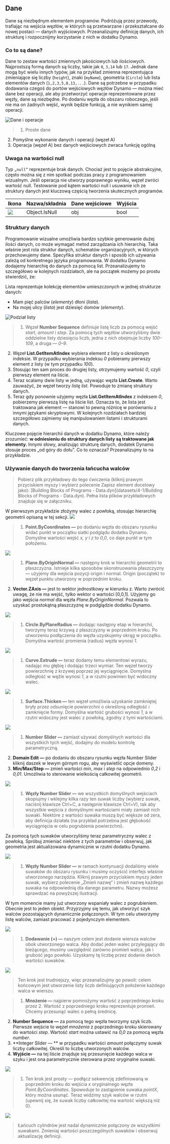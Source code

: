 

## Dane

Dane są niezbędnym elementem programów. Podróżują przez przewody, trafiając na wejścia węzłów, w których są przetwarzane i przekształcane do nowej postaci — danych wyjściowych. Przeanalizujmy definicję danych, ich strukturę i rozpocznijmy korzystanie z nich w dodatku Dynamo.

### Co to są dane?

Dane to zestaw wartości zmiennych jakościowych lub ilościowych. Najprostszą formą danych są liczby, takie jak ```0```, ```3,14``` lub ```17```. Jednak dane mogą być wielu innych typów, jak na przykład zmienna reprezentująca zmieniające się liczby (```height```), znaki (```myName```), geometria (```Circle```) lub lista elementów danych (```1,2,3,5,8,13,...```). Dane są potrzebne w przypadku dodawania czegoś do portów wejściowych węzłów Dynamo — można mieć dane bez operacji, ale aby przetworzyć operacje reprezentowane przez węzły, dane są niezbędne. Po dodaniu węzła do obszaru roboczego, jeśli nie ma on żadnych wejść, wynik będzie funkcją, a nie wynikiem samej operacji.

![Dane i operacje](images/4-1/00-DataAndActions.png)

> 1. Proste dane
2. Pomyślne wykonanie danych i operacji (węzeł A)
3. Operacja (węzeł A) bez danych wejściowych zwraca funkcję ogólną

### Uwaga na wartości null

Typ ```„null”``` reprezentuje brak danych. Chociaż jest to pojęcie abstrakcyjne, często można się z nim spotkać podczas pracy z programowaniem wizualnym. Jeśli operacja nie utworzy poprawnego wyniku, węzeł zwróci wartość null. Testowanie pod kątem wartości null i usuwanie ich ze struktury danych jest kluczową częścią tworzenia skutecznych programów.

|Ikona|Nazwa/składnia|Dane wejściowe|Wyjścia|
| -- | -- | -- | -- |
|![](../images/icons/DSCore-Object-IsNull-Large.jpg)|Object.IsNull|obj|bool|

### Struktury danych

Programowanie wizualne umożliwia bardzo szybkie generowanie dużej ilości danych, co może wymagać metod zarządzania ich hierarchią. Taka właśnie jest rola struktur danych, schematów organizacyjnych, w których przechowujemy dane. Specyfika struktur danych i sposób ich używania zależą od konkretnego języka programowania. W dodatku Dynamo dodajemy hierarchię do danych za pomocą list. Przeanalizujemy to szczegółowo w kolejnych rozdziałach, ale na początek możemy po prostu stwierdzić, że:

Lista reprezentuje kolekcję elementów umieszczonych w jednej strukturze danych:

* Mam pięć palców (*elementy*) dłoni (*lista*).
* Na mojej ulicy (*lista*) jest dziesięć domów (*elementy*).

![Podział listy](images/4-1/01-ListBreakdown.png)

> 1. Węzeł **Number Sequence** definiuje listę liczb za pomocą wejść *start*, *amount* i *step*. Za pomocą tych węzłów utworzyliśmy dwie oddzielne listy dziesięciu liczb, jedna z nich obejmuje liczby *100–109*, a druga — *0–9*.
2. Węzeł **List.GetItemAtIndex** wybiera element z listy o określonym indeksie. W przypadku wybierania indeksu *0* pobieramy pierwszy element z listy (w tym przypadku *100*).
3. Stosując ten sam proces do drugiej listy, otrzymujemy wartość *0*, czyli pierwszy element na liście.
4. Teraz scalamy dwie listy w jedną, używając węzła **List.Create**. Warto zauważyć, że węzeł tworzy *listę list.* Powoduje to zmianę struktury danych.
5. Teraz gdy ponownie użyjemy węzła **List.GetItemAtIndex** z indeksem *0*, pobierzemy pierwszą listę na liście list. Oznacza to, że lista jest traktowana jak element — stanowi to pewną różnicę w porównaniu z innymi językami skryptowymi. W kolejnych rozdziałach bardziej szczegółowo zajmiemy się manipulowaniem listami i strukturami danych.

Kluczowe pojęcie hierarchii danych w dodatku Dynamo, które należy zrozumieć: **w odniesieniu do struktury danych listy są traktowane jak elementy.** Innymi słowy, analizując strukturę danych, dodatek Dynamo stosuje proces „od góry do dołu”. Co to oznacza? Przeanalizujmy to na przykładzie.

### Używanie danych do tworzenia łańcucha walców

> Pobierz plik przykładowy do tego ćwiczenia (kliknij prawym przyciskiem myszy i wybierz polecenie Zapisz element docelowy jako): [Building Blocks of Programs - Data.dyn](datasets/4-1/Building Blocks of Programs - Data.dyn). Pełna lista plików przykładowych znajduje się w załączniku.

W pierwszym przykładzie złożymy walec z powłoką, stosując hierarchię geometrii opisaną w tej sekcji. ![](images/4-1/1.png)

> 1. **Point.ByCoordinates —** po dodaniu węzła do obszaru rysunku widać punkt w początku siatki podglądu dodatku Dynamo. Domyślne wartości wejść *x, y* i *z* to *0,0*, co daje punkt w tym położeniu.

![](images/4-1/2.png)

> 1. **Plane.ByOriginNormal —** następny krok w hierarchii geometrii to płaszczyzna. Istnieje kilka sposobów skonstruowania płaszczyzny — użyjemy dla wejścia pozycji origin i normal. Origin (początek) to węzeł punktu utworzony w poprzednim kroku.
2. **Vector.ZAxis —** jest to wektor jednostkowy w kierunku z. Warto zwrócić uwagę, że nie ma wejść, tylko wektor o wartości [0,0,1]. Użyjemy go jako wejścia *normal* dla węzła *Plane.ByOriginNormal*. Pozwala to uzyskać prostokątną płaszczyznę w podglądzie dodatku Dynamo.

![](images/4-1/3.png)

> 1. **Circle.ByPlaneRadius —** dodając następny etap w hierarchii, tworzymy teraz krzywą z płaszczyzny w poprzednim kroku. Po utworzeniu podłączenia do węzła uzyskujemy okrąg w początku. Domyślna wartość promienia (radius) węzła wynosi *1*.

![](images/4-1/4.png)

> 1. **Curve.Extrude —** teraz dodamy temu elementowi wyrazu, nadając mu głębię i dodając trzeci wymiar. Ten węzeł tworzy powierzchnię z krzywej poprzez jej wyciągnięcie. Domyślna odległość w węźle wynosi *1*, a w rzutni powinien być widoczny walec.

![](images/4-1/5.png)

> 1. **Surface.Thicken —** ten węzeł umożliwia uzyskanie zamkniętej bryły przez odsunięcie powierzchni o określoną odległość i zamknięcie formy. Domyślna wartość grubości wynosi *1*, a w rzutni widoczny jest walec z powłoką, zgodny z tymi wartościami.

![](images/4-1/6.png)

> 1. **Number Slider —** zamiast używać domyślnych wartości dla wszystkich tych wejść, dodajmy do modelu kontrolę parametryczną.
2. **Domain Edit —** po dodaniu do obszaru rysunku węzła Number Slider kliknij daszek w lewym górnym rogu, aby wyświetlić opcje domeny.
3. **Min/Max/Step —** zmień wartości *min*, *max* i *step* na odpowiednio *0*,*2* i *0,01*. Umożliwia to sterowanie wielkością całkowitej geometrii.

![](images/4-1/7.png)

> 1. **Węzły Number Slider —** we wszystkich domyślnych wejściach skopiujmy i wklejmy kilka razy ten suwak liczby (wybierz suwak, naciśnij klawisze Ctrl+C, a następnie klawisze Ctrl+V), tak aby wszystkie wejścia z domyślnymi wartościami miały zamiast nich suwaki. Niektóre z wartości suwaka muszą być większe od zera, aby definicja działała (na przykład potrzebna jest głębokość wyciągnięcia w celu pogrubienia powierzchni).

Za pomocą tych suwaków utworzyliśmy teraz parametryczny walec z powłoką. Spróbuj zmieniać niektóre z tych parametrów i obserwuj, jak geometria jest aktualizowana dynamicznie w rzutni dodatku Dynamo.

![](images/4-1/8.png)

> 1. **Węzły Number Slider —** w ramach kontynuacji dodaliśmy wiele suwaków do obszaru rysunku i musimy oczyścić interfejs właśnie utworzonego narzędzia. Kliknij prawym przyciskiem myszy jeden suwak, wybierz polecenie „Zmień nazwę” i zmień nazwę każdego suwaka na odpowiednią dla danego parametru. Nazwy możesz sprawdzać na powyższej ilustracji.

W tym momencie mamy już utworzony wspaniały walec z pogrubieniem. Obecnie jest to jeden obiekt. Przyjrzyjmy się temu, jak utworzyć szyk walców pozostających dynamicznie połączonych. W tym celu utworzymy listę walców, zamiast pracować z pojedynczym elementem.

![](images/4-1/9.png)

> 1. **Dodawanie (+) —** naszym celem jest dodanie wiersza walców obok utworzonego walca. Aby dodać jeden walec przylegający do bieżącego, musimy uwzględnić zarówno promień walca, jak i grubość jego powłoki. Uzyskamy tę liczbę przez dodanie dwóch wartości suwaków.

![](images/4-1/10.png)

> Ten krok jest trudniejszy, więc przeanalizujmy go powoli: celem końcowym jest utworzenie listy liczb definiujących położenie każdego walca w wierszu.

> 1. **Mnożenie —** najpierw pomnożymy wartość z poprzedniego kroku przez 2. Wartość z poprzedniego kroku reprezentuje promień. Chcemy przesunąć walec o pełną średnicę.
2. **Number Sequence —** za pomocą tego węzła tworzymy szyk liczb. Pierwsze wejście to węzeł *mnożenia* z poprzedniego kroku skierowany do wartości *step*. Wartość *start* można ustawić na *0,0* za pomocą węzła *number*.
3. **Integer Slider — ** w przypadku wartości *amount* połączymy suwak liczby całkowitej. Określi to liczbę utworzonych walców.
4. **Wyjście —** na tej liście znajduje się przesunięcie każdego walca w szyku i jest ona parametrycznie sterowana przez oryginalne suwaki.

![](images/4-1/11.png)

> 1. Ten krok jest prosty — podłącz sekwencję zdefiniowaną w poprzednim kroku do wejścia *x* oryginalnego węzła *Point.ByCoordinates*. Spowoduje to zastąpienie suwaka *pointX*, który można usunąć. Teraz widzimy szyk walców w rzutni (upewnij się, że suwak liczby całkowitej ma wartość większą niż 0).

![](images/4-1/12.png)

> Łańcuch cylindrów jest nadal dynamicznie połączony ze wszystkimi suwakami. Zmieniaj wartości poszczególnych suwaków i obserwuj aktualizację definicji.

